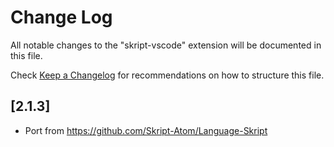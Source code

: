 # Change Log
All notable changes to the "skript-vscode" extension will be documented in this file.

Check [Keep a Changelog](http://keepachangelog.com/) for recommendations on how to structure this file.

## [2.1.3]
- Port from https://github.com/Skript-Atom/Language-Skript
